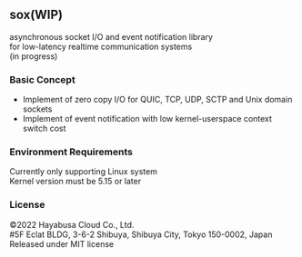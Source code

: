 ## sox(WIP)

asynchronous socket I/O and event notification library  
for low-latency realtime communication systems  
(in progress)

### Basic Concept
* Implement of zero copy I/O for QUIC, TCP, UDP, SCTP and Unix domain sockets  
* Implement of event notification with low kernel-userspace context switch cost  

### Environment Requirements

Currently only supporting Linux system  
Kernel version must be 5.15 or later

### License
©2022 Hayabusa Cloud Co., Ltd.  
#5F Eclat BLDG, 3-6-2 Shibuya, Shibuya City, Tokyo 150-0002, Japan  
Released under MIT license
